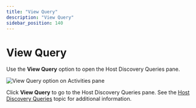 ```yaml
---
title: "View Query"
description: "View Query"
sidebar_position: 140
---
```


# View Query

Use the **View Query** option to open the Host Discovery Queries pane.

![View Query option on Activities pane](/images/accessanalyzer/12.0/admin/hostmanagement/actions/viewquery.webp)

Click **View Query** to go to the Host Discovery Queries pane. See the
[Host Discovery Queries](/docs/accessanalyzer/12.0/admin/hostdiscovery/queries.md) topic for additional information.
